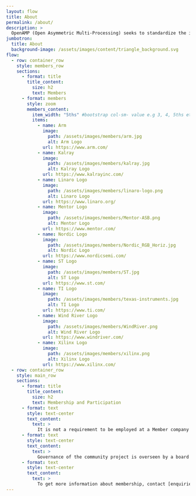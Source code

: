 ```yaml
---
layout: flow
title: About
permalink: /about/
description: >
  OpenAMP (Open Asymmetric Multi-Processing) seeks to standardize the interactions between operating environments in a heterogeneous embedded system through open source solutions for Asymmetric MultiProcessing (AMP).
jumbotron:
  title: About
  background-image: /assets/images/content/triangle_background.svg
flow:
  - row: container_row
    style: members_row
    sections:
      - format: title
        title_content:
          size: h2
          text: Members
      - format: members
        style: zoom
        members_content:
          item_width: "5ths" #bootstrap col-sm- value e.g 3, 4, 5ths etc
          items:
            - name: Arm
              image:
                path: /assets/images/members/arm.jpg
                alt: Arm Logo
              url: https://www.arm.com/
            - name: Kalray
              image:
                path: /assets/images/members/kalray.jpg
                alt: Kalray Logo
              url: https://www.kalrayinc.com/
            - name: Linaro Logo
              image:
                path: /assets/images/members/linaro-logo.png
                alt: Linaro Logo
              url: https://www.linaro.org/
            - name: Mentor Logo
              image:
                path: /assets/images/members/Mentor-ASB.png
                alt: Mentor Logo
              url: https://www.mentor.com/
            - name: Nordic Logo
              image:
                path: /assets/images/members/Nordic_RGB_Horiz.jpg
                alt: Nordic Logo
              url: https://www.nordicsemi.com/
            - name: ST Logo
              image:
                path: /assets/images/members/ST.jpg
                alt: ST Logo
              url: https://www.st.com/
            - name: TI Logo
              image:
                path: /assets/images/members/texas-instruments.jpg
                alt: TI Logo
              url: https://www.ti.com/
            - name: Wind River Logo
              image:
                path: /assets/images/members/WindRiver.png
                alt: Wind River Logo
              url: https://www.windriver.com/
            - name: Xilinx Logo
              image:
                path: /assets/images/members/xilinx.png
                alt: Xilinx Logo
              url: https://www.xilinx.com/
  - row: container_row
    style: main_row
    sections:
      - format: title
        title_content:
          size: h2
          text: Membership and Participation
      - format: text
        style: text-center
        text_content:
          text: >
            It is not a requirement to be employed at a Member company to participate as a developer or in the OpenAMP Technical Steering Committee.  Community participation is welcome!
      - format: text
        style: text-center
        text_content:
          text: >
            Governance of the community project is overseen by a board of representatives from Member companies.  Member fees support administration for the project, such as the project website and mailing lists.
      - format: text
        style: text-center
        text_content:
          text: >
            To get more information about membership, contact [enquiries@openampproject.org](mailto:enquiries@openampproject.org "Enquiries email")
---
```

